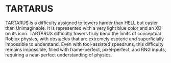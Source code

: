 # TARTARUS

TARTARUS is a difficulty assigned to towers harder than HELL but easier than Unimaginable. It is represented with a very light blue color and an XD on its icon. TARTARUS difficulty towers truly bend the limits of conceptual Roblox physics, with obstacles that are extremely esoteric and superficially impossible to understand. Even with tool-assisted speedruns, this difficulty remains impossible, filled with frame-perfect, pixel-perfect, and RNG inputs, requiring a near-perfect understanding of physics.